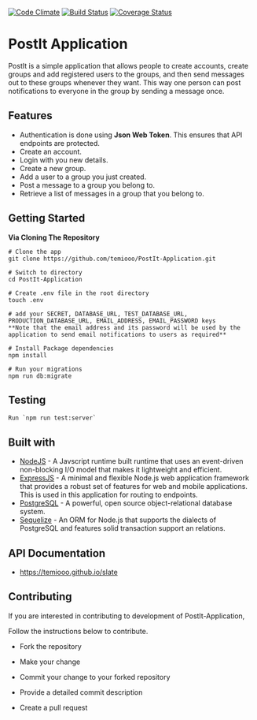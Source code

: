 [![Code Climate](https://codeclimate.com/github/temiooo/PostIt-Application/badges/gpa.svg)](https://codeclimate.com/github/temiooo/PostIt-Application)
[![Build Status](https://travis-ci.org/temiooo/PostIt-Application.svg?branch=Develop)](https://travis-ci.org/temiooo/PostIt-Application)
[![Coverage Status](https://coveralls.io/repos/github/temiooo/PostIt-Application/badge.svg?branch=chore%2F148576433%2Fintegrate-travisCI)](https://coveralls.io/github/temiooo/PostIt-Application?branch=chore%2F148576433%2Fintegrate-travisCI)
# PostIt Application
PostIt is a simple application that allows people to create accounts, create groups and add registered users to the groups, and then send messages out to these groups whenever they want. This way one person can post notifications to everyone in the group by sending a message once. 

## Features
* Authentication is done using **Json Web Token**. This ensures that API endpoints are protected.
* Create an account.
* Login with you new details.
* Create a new group.
* Add a user to a group you just created.
* Post a message to a group you belong to.
* Retrieve a list of messages in a group that you belong to.

## Getting Started
**Via Cloning The Repository**
```
# Clone the app
git clone https://github.com/temiooo/PostIt-Application.git

# Switch to directory
cd PostIt-Application

# Create .env file in the root directory
touch .env

# add your SECRET, DATABASE_URL, TEST_DATABASE_URL, PRODUCTION_DATABASE_URL, EMAIL_ADDRESS, EMAIL_PASSWORD keys
**Note that the email address and its password will be used by the application to send email notifications to users as required**

# Install Package dependencies
npm install

# Run your migrations
npm run db:migrate
```

## Testing
```
Run `npm run test:server`
```

## Built with
* [NodeJS](https://nodejs.org/en/) - A Javscript runtime built runtime that uses an event-driven non-blocking I/O model that makes it lightweight and efficient.
* [ExpressJS](http://expressjs.com/) - A minimal and flexible Node.js web application framework that provides a robust set of features for web and mobile applications. This is used in this application for routing to endpoints.
* [PostgreSQL](https://www.postgresql.org/) - A powerful, open source object-relational database system.
* [Sequelize](http://docs.sequelizejs.com/) - An ORM for Node.js that supports the dialects of PostgreSQL and features solid transaction support an relations.

## API Documentation
* https://temiooo.github.io/slate

## Contributing
If you are interested in contributing to development of PostIt-Application,

Follow the instructions below to contribute.
* Fork the repository

* Make your change

* Commit your change to your forked repository

* Provide a detailed commit description

* Create a pull request
